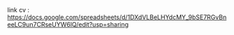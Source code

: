 link cv : https://docs.google.com/spreadsheets/d/1DXdVLBeLHYdcMY_9bSE7RGvBneeLC9un7CRseUYW6lQ/edit?usp=sharing
